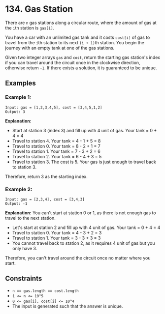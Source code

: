 # 134. Gas Station

There are `n` gas stations along a circular route, where the amount of gas at the `i`th station is `gas[i]`.

You have a car with an unlimited gas tank and it costs `cost[i]` of gas to travel from the `i`th station to its next `(i + 1)`th station. You begin the journey with an empty tank at one of the gas stations.

Given two integer arrays `gas` and `cost`, return the starting gas station's index if you can travel around the circuit once in the clockwise direction, otherwise return `-1`. If there exists a solution, it is guaranteed to be unique.

## Examples

### Example 1:

```
Input: gas = [1,2,3,4,5], cost = [3,4,5,1,2]
Output: 3
```

**Explanation:**

- Start at station 3 (index 3) and fill up with 4 unit of gas. Your tank = 0 + 4 = 4
- Travel to station 4. Your tank = 4 - 1 + 5 = 8
- Travel to station 0. Your tank = 8 - 2 + 1 = 7
- Travel to station 1. Your tank = 7 - 3 + 2 = 6
- Travel to station 2. Your tank = 6 - 4 + 3 = 5
- Travel to station 3. The cost is 5. Your gas is just enough to travel back to station 3.

Therefore, return 3 as the starting index.

### Example 2:

```
Input: gas = [2,3,4], cost = [3,4,3]
Output: -1
```

**Explanation:**
You can't start at station 0 or 1, as there is not enough gas to travel to the next station.

- Let's start at station 2 and fill up with 4 unit of gas. Your tank = 0 + 4 = 4
- Travel to station 0. Your tank = 4 - 3 + 2 = 3
- Travel to station 1. Your tank = 3 - 3 + 3 = 3
- You cannot travel back to station 2, as it requires 4 unit of gas but you only have 3.

Therefore, you can't travel around the circuit once no matter where you start.

## Constraints

- `n == gas.length == cost.length`
- `1 <= n <= 10^5`
- `0 <= gas[i], cost[i] <= 10^4`
- The input is generated such that the answer is unique.
